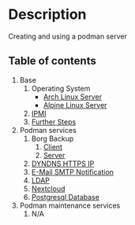 # Description

Creating and using a podman server

## Table of contents

1. Base
    1. Operating System
        - [Arch Linux Server](base/operating-system/linux/arch/README.md)
        - [Alpine Linux Server](base/operating-system/linux/alpine/README.md)
    2. [IPMI](base/IPMI.md)
    3. [Further Steps](base/further-steps/README.md)
2. Podman services
    1. Borg Backup
        1. [Client](container/services/borg-backup/client/README.md)
        2. [Server](container/services/borg-backup/server/README.md)
    2. [DYNDNS HTTPS IP](container/services/dynds-https-ip/README.md)
    3. [E-Mail SMTP Notification](container/services/notification/README.md)
    4. [LDAP](container/services/ldap/README.md)
    5. [Nextcloud](container/services/nextcloud/README.md)
    6. [Postgresql Database](container/services/postgresql/README.md)
3. Podman maintenance services
    1. N/A
